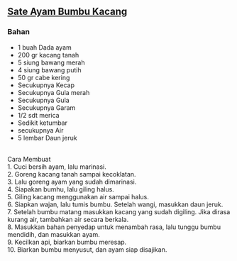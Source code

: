 ## [Sate Ayam Bumbu Kacang](https://cookpad.com/id/resep/17305778-4-ayam-bumbu-kacang?ref=search&search_term=bumbu%20kacang%20rasa)<br>

### Bahan<br>
- 1 buah Dada ayam<br>
- 200 gr kacang tanah<br>
- 5 siung bawang merah<br>
- 4 siung bawang putih<br>
- 50 gr cabe kering<br>
- Secukupnya Kecap<br>
- Secukupnya Gula merah<br>
- Secukupnya Gula<br>
- Secukupnya Garam<br>
- 1/2 sdt merica<br>
- Sedikit ketumbar<br>
- secukupnya Air<br>
- 5 lembar Daun jeruk<br>
<br>
Cara Membuat<br>
1. Cuci bersih ayam, lalu marinasi.<br>
2. Goreng kacang tanah sampai kecoklatan.<br>
3. Lalu goreng ayam yang sudah dimarinasi.<br>
4. Siapakan bumhu, lalu giling halus.<br>
5. Giling kacang menggunakan air sampai halus.<br>
6. Siapkan wajan, lalu tumis bumbu. Setelah wangi, masukkan daun jeruk.<br>
7. Setelah bumbu matang masukkan kacang yang sudah digiling. Jika dirasa kurang air, tambahkan air secara berkala.<br>
8. Masukkan bahan penyedap untuk menambah rasa, lalu tunggu bumbu mendidih, dan masukkan ayam.<br>
9. Kecilkan api, biarkan bumbu meresap.<br>
10. Biarkan bumbu menyusut, dan ayam siap disajikan.<br>
